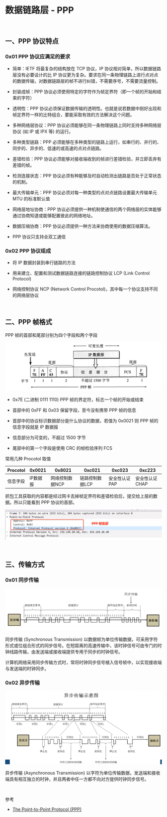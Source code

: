 # 数据链路层 - PPP

<br>

## 一、PPP 协议特点

### 0x01 PPP 协议应满足的要求

- 简单：IETF 将最复杂的结构放在 TCP 协议，IP 协议相对简单，所以数据链路层没有必要设计的比 IP 协议更为复杂。要求在同一条物理链路上进行点对点的数据传输，对数据链路层的帧不进行纠错，不需要序号，不需要流量控制。

- 封装成帧：PPP 协议必须使用特定的字符作为帧定界符（即一个帧的开始和结束的字符）
- 透明性：PPP 协议必须保证数据传输的透明性。也就是说若数据中刚好出现和帧定界符一样的比特组合，要能采取有效的方法解决这个问题。
- 多种网络层协议：PPP 协议必须能够在同一条物理链路上同时支持多种网络层协议 (如 IP 或 IPX 等) 的运行。
- 多种类型链路：PPP 必须能够在多种类型的链路上运行，如串行的、并行的、同步的、异步的、低速的或高速的点对点链路。
- 差错检验：PPP 协议必须能够对接收端收到的帧进行差错检验，并立即丢弃有差错的帧。
- 检测连接状态：PPP 协议必须有种能够及时自动检测出链路是否处于正常状态的机制。
- 最大传输单元：PPP 协议必须对每一种类型的点对点链路设置最大传输单元 MTU 的标准默认值
- 网络层地址协商：PPP 协议必须提供一种机制使通信的两个网络层的实体能够通过协商知道或能够配置彼此的网络地址。
- 数据压缩协商：PPP 协议必须提供一种方法来协商使用的数据压缩算法。
- PPP 协议只支持全双工通信


### 0x02 PPP 协议组成

- 将 IP 数据封装到串行链路的方法

- 用来建立、配置和测试数据链路连接的链路控制协议 LCP (Link Control Protocol)
- 网络控制协议 NCP (Network Control Procotol)，其中每一个协议支持不同的网络层协议


<br>


## 二、PPP 帧格式

PPP 帧的首部和尾部分别为四个字段和两个字段

![](../Images/Network/PPP/PPP_images01.png)

- 0x7E (二进制 0111 1110) PPP 帧的界定符，标志一个帧的开始或结束

- 首部中的 0xFF 和 0x03 保留字段，至今没有携带 PPP 帧的信息
- 首部中的协议标识数据部分是什么协议的数据，若值为 0x0021 则 PPP 帧的信息字段就是 IP 数据报
- 信息部分为可变的，不超过 1500 字节
- 尾部中的第一个字段是使用 CRC 的帧检验序列 FCS


常用几种 Procotol 取值

| Procotol | 0x0021 | 0x8021 | 0xc021 | 0xc023 | 0xc223 |
| ---- | ---- | ---- | ---- | ---- | ---- |
| 信息字段 | IP数据报 | 网络控制数据NCP | 链路控制数据LCP | 安全性认证PAP | 安全性认证CHAP |

抓包工具获取的内容都是经过网卡去掉帧定界符和差错检验后，提交给上层的数据。所以只能看到 PPP 协议的首部。

![](../Images/Network/PPP/PPP_images02.png)


<br>

## 三、传输方式

### 0x01 同步传输

![](../Images/Network/PPP/PPP_images03.png)

同步传输 (Synchronous Transmission) 以数据帧为单位传输数据，可采用字符形式或位组合形式的同步信号。在短距离的高速传输中，该时钟信号可由专门的时钟线路传输，由发送端或接收端提供专用于同步的时钟信号。

计算机网络采用同步传输方式时，常将时钟同步信号植入信号帧中，以实现接收端与发送端的时钟同步。

### 0x02 异步传输

![](../Images/Network/PPP/PPP_images04.png)

异步传输 (Asynchronous Transmission) 以字符为单位传输数据，发送端和接收端具有相互独立的时钟，并且两者中任一方都不向对方提供时钟同步信号。


<br>

参考

- [The Point-to-Point Protocol (PPP)](https://tools.ietf.org/html/rfc1661)

<br>